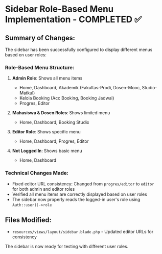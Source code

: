# Sidebar Role-Based Menu Implementation - COMPLETED ✅

## Summary of Changes:
The sidebar has been successfully configured to display different menus based on user roles:

### Role-Based Menu Structure:
1. **Admin Role**: Shows all menu items
   - Home, Dashboard, Akademik (Fakultas-Prodi, Dosen-Mooc, Studio-Matkul)
   - Kelola Booking (Acc Booking, Booking Jadwal)
   - Progres, Editor

2. **Mahasiswa & Dosen Roles**: Shows limited menu
   - Home, Dashboard, Booking Studio

3. **Editor Role**: Shows specific menu
   - Home, Dashboard, Progres, Editor

4. **Not Logged In**: Shows basic menu
   - Home, Dashboard

### Technical Changes Made:
- Fixed editor URL consistency: Changed from `progres/editor` to `editor` for both admin and editor roles
- Verified all menu items are correctly displayed based on user roles
- The sidebar now properly reads the logged-in user's role using `Auth::user()->role`

## Files Modified:
- `resources/views/layout/sidebar.blade.php` - Updated editor URLs for consistency

The sidebar is now ready for testing with different user roles.
